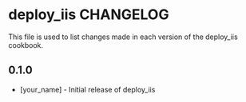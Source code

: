deploy_iis CHANGELOG
====================

This file is used to list changes made in each version of the deploy_iis cookbook.

0.1.0
-----
- [your_name] - Initial release of deploy_iis

